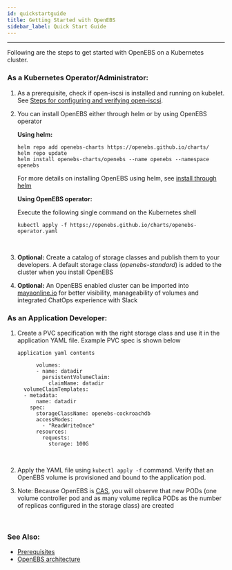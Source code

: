 ```yaml
---
id: quickstartguide
title: Getting Started with OpenEBS
sidebar_label: Quick Start Guide
---
```


------

Following are the steps to get started with OpenEBS on a Kubernetes cluster.

### As a Kubernetes Operator/Administrator:

1. As a prerequisite, check if open-iscsi is installed and running on kubelet. See [Steps for configuring and verifying open-iscsi](/docs/next/prerequisites.html#steps-for-configuring-and-verifying-open-iscsi).

2. You can install OpenEBS either through helm or by using OpenEBS operator

   **Using helm:**

   ```
   helm repo add openebs-charts https://openebs.github.io/charts/
   helm repo update
   helm install openebs-charts/openebs --name openebs --namespace openebs
   ```

   For more details on installing OpenEBS using helm, see [install through helm](/docs/next/installation.html#helm)

   **Using OpenEBS operator:**

   Execute the following single command on the Kubernetes shell

   ```
   kubectl apply -f https://openebs.github.io/charts/openebs-operator.yaml
   ```
   ​

3. **Optional:** Create a catalog of storage classes and publish them to your developers. A default storage class (*openebs-standard*) is added to the cluster when you install OpenEBS

4. **Optional:** An OpenEBS enabled cluster can be imported into [mayaonline.io](/docs/next/mayaonline.html) for better visibility, manageability of volumes and integrated ChatOps experience with Slack

### As an Application Developer:

1. Create a PVC specification with the right storage class and use it in the application YAML file. Example PVC spec is shown below

   ```
   application yaml contents
        
         volumes:
         - name: datadir
           persistentVolumeClaim:
             claimName: datadir
     volumeClaimTemplates:
     - metadata:
         name: datadir
       spec:
         storageClassName: openebs-cockroachdb
         accessModes:
           - "ReadWriteOnce"
         resources:
           requests:
             storage: 100G
   ```

   ​

2. Apply the YAML file using `kubectl apply -f` command. Verify that an OpenEBS volume is provisioned and bound to the application pod.

3. Note: Because OpenEBS is [CAS](/docs/next/conceptscas.html), you will observe that new PODs (one volume controller pod and as many volume replica PODs as the number of replicas configured in the storage class) are created

   ​


### See Also:

- [Prerequisites](/docs/next/prerequisites.html)
- [OpenEBS architecture](/docs/next/architecture.html)



<!-- Hotjar Tracking Code for https://docs.openebs.io -->
<script>
   (function(h,o,t,j,a,r){
       h.hj=h.hj||function(){(h.hj.q=h.hj.q||[]).push(arguments)};
       h._hjSettings={hjid:785693,hjsv:6};
       a=o.getElementsByTagName('head')[0];
       r=o.createElement('script');r.async=1;
       r.src=t+h._hjSettings.hjid+j+h._hjSettings.hjsv;
       a.appendChild(r);
   })(window,document,'https://static.hotjar.com/c/hotjar-','.js?sv=');
</script>
